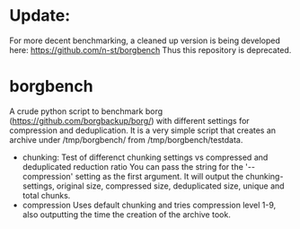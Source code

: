# Update:
For more decent benchmarking, a cleaned up version is being developed here: https://github.com/n-st/borgbench
Thus this repository is deprecated.

# borgbench

A crude python script to benchmark borg (https://github.com/borgbackup/borg/) with different settings for compression and deduplication.
It is a very simple script that creates an archive under /tmp/borgbench/ from /tmp/borgbench/testdata.

* chunking: Test of differenct chunking settings vs compressed and deduplicated reduction ratio
  You can pass the string for the '--compression' setting as the first argument. It will output the chunking-settings, original size, compressed size, deduplicated size, unique and total chunks.
* compression
  Uses default chunking and tries compression level 1-9, also outputting the time the creation of the archive took.
